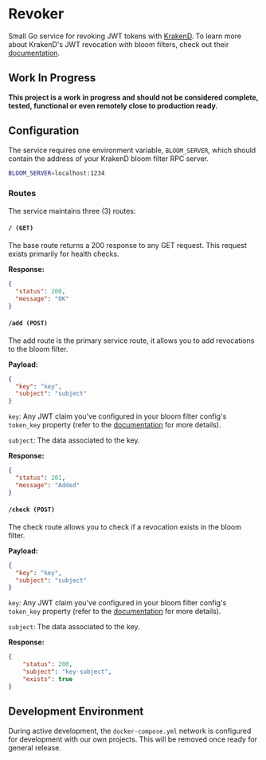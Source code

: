 Revoker
=======

Small Go service for revoking JWT tokens with [KrakenD](https://www.krakend.io/). To learn more about KrakenD's JWT revocation with bloom filters, check out their [documentation](https://www.krakend.io/docs/authorization/revoking-tokens/).

## Work In Progress

**This project is a work in progress and should not be considered complete, tested, functional or even remotely close to production ready.**

## Configuration

The service requires one environment variable, `BLOOM_SERVER`, which should contain the address of your KrakenD bloom filter RPC server.

```bash
BLOOM_SERVER=localhost:1234
```

### Routes

The service maintains three (3) routes:

#### `/ (GET)`

The base route returns a 200 response to any GET request. This request exists primarily for health checks.

**Response:**

```json
{
  "status": 200,
  "message": "OK"
}
```

#### `/add (POST)`

The add route is the primary service route, it allows you to add revocations to the bloom filter.

**Payload:**

```json
{
  "key": "key",
  "subject": "subject"
}
```

`key`: Any JWT claim you've configured in your bloom filter config's `token_key` property (refer to the [documentation](https://www.krakend.io/docs/authorization/revoking-tokens/) for more details).

`subject`: The data associated to the key.

**Response:**

```json
{
  "status": 201,
  "message": "Added"
}
```


#### `/check (POST)`

The check route allows you to check if a revocation exists in the bloom filter.

**Payload:**

```json
{
  "key": "key",
  "subject": "subject"
}
```

`key`: Any JWT claim you've configured in your bloom filter config's `token_key` property (refer to the [documentation](https://www.krakend.io/docs/authorization/revoking-tokens/) for more details).

`subject`: The data associated to the key.

**Response:**

```json
{
    "status": 200,
    "subject": "key-subject",
    "exists": true
}
```

## Development Environment

During active development, the `docker-compose.yml` network is configured for development with our own projects. This will be removed once ready for general release.
